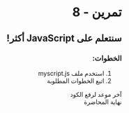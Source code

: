 <div dir="rtl">

# تمرين - 8

## سنتعلم على JavaScript أكثر!


### الخطوات:

1. استخدم ملف myscript.js
2. اتبع الخطوات المطلوبة


آخر موعد لرفع الكود\
نهاية المحاضرة

</div>

